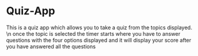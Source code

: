 # Quiz-App
This is a quiz app which allows you to take a quiz from the topics displayed. \n once the topic is selected the timer starts where you have to answer questions with the four options displayed and it will display your score after you have answered all the questions
